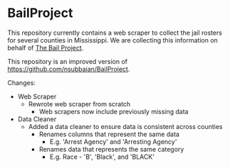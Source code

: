 # BailProject

This repository currently contains a web scraper to collect the jail rosters for several counties in Mississippi. We are collecting this information on behalf of [The Bail Project](https://bailproject.org/).

This repository is an improved version of https://github.com/nsubbaian/BailProject.

Changes:
- Web Scraper
  - Rewrote web scraper from scratch
    - Web scrapers now include previously missing data
- Data Cleaner
  - Added a data cleaner to ensure data is consistent across counties
    - Renames columns that represent the same data
      - E.g. 'Arrest Agency' and 'Arresting Agency'
    - Renames data that represents the same category
      - E.g. Race - 'B', 'Black', and 'BLACK'
